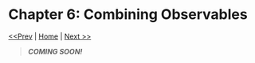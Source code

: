 # Chapter 6: Combining Observables

[<<Prev](/section-1/05-timing.md) | [Home](/README.md) | [Next >>](/section-1/07-rx-specific-operators.md)

> ***COMING SOON!***
